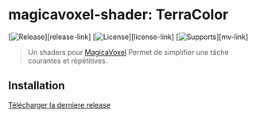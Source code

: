 # magicavoxel-shader: TerraColor

[![Release](https://img.shields.io/badge/Release-0.0.1-brightgreen.svg)][release-link]
[![License](https://img.shields.io/badge/Licence-MIT-blue.svg)][license-link]
[![Supports](https://img.shields.io/badge/MagicaVoxel-0.99.6.2-brightgreen.svg)][mv-link]

> Un shaders pour [MagicaVoxel](https://ephtracy.github.io/) Permet de simplifier une tâche courantes et répétitives.

## Installation

[Télécharger la derniere release](https://github.com/lachlanmcdonald/magicavoxel-shaders/releases/)
